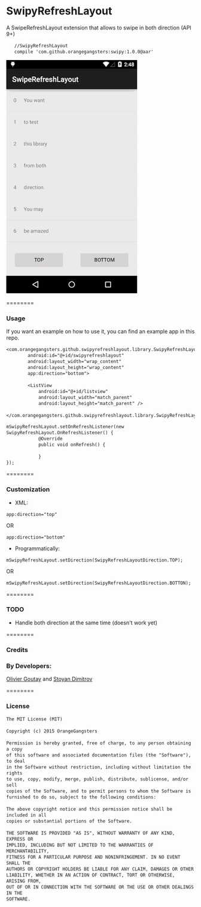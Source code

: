 SwipyRefreshLayout
================

A SwipeRefreshLayout extension that allows to swipe in both direction (API 9+)

```
   //SwipyRefreshLayout
   compile 'com.github.orangegangsters:swipy:1.0.0@aar'
```

![Demo](app/src/main/res/raw/github_gif.gif)

========

### Usage

If you want an example on how to use it, you can find an example app in this repo.

```
<com.orangegangsters.github.swipyrefreshlayout.library.SwipyRefreshLayout
        android:id="@+id/swipyrefreshlayout"
        android:layout_width="wrap_content"
        android:layout_height="wrap_content"
        app:direction="bottom">

        <ListView
            android:id="@+id/listview"
            android:layout_width="match_parent"
            android:layout_height="match_parent" />

</com.orangegangsters.github.swipyrefreshlayout.library.SwipyRefreshLayout>
```

```
mSwipyRefreshLayout.setOnRefreshListener(new SwipyRefreshLayout.OnRefreshListener() {
            @Override
            public void onRefresh() {

            }
});
```

========

### Customization

* XML:
```
app:direction="top"
```
OR
```
app:direction="bottom"
```

* Programmatically:
```
mSwipyRefreshLayout.setDirection(SwipyRefreshLayoutDirection.TOP);
```
OR
```
mSwipyRefreshLayout.setDirection(SwipyRefreshLayoutDirection.BOTTON);
```

========

### TODO

* Handle both direction at the same time (doesn't work yet)

========

### Credits

### By Developers:
[Olivier Goutay](https://github.com/olivierg13) and [Stoyan Dimitrov](https://github.com/StoyanD)


========

### License

```
The MIT License (MIT)

Copyright (c) 2015 OrangeGangsters

Permission is hereby granted, free of charge, to any person obtaining a copy
of this software and associated documentation files (the "Software"), to deal
in the Software without restriction, including without limitation the rights
to use, copy, modify, merge, publish, distribute, sublicense, and/or sell
copies of the Software, and to permit persons to whom the Software is
furnished to do so, subject to the following conditions:

The above copyright notice and this permission notice shall be included in all
copies or substantial portions of the Software.

THE SOFTWARE IS PROVIDED "AS IS", WITHOUT WARRANTY OF ANY KIND, EXPRESS OR
IMPLIED, INCLUDING BUT NOT LIMITED TO THE WARRANTIES OF MERCHANTABILITY,
FITNESS FOR A PARTICULAR PURPOSE AND NONINFRINGEMENT. IN NO EVENT SHALL THE
AUTHORS OR COPYRIGHT HOLDERS BE LIABLE FOR ANY CLAIM, DAMAGES OR OTHER
LIABILITY, WHETHER IN AN ACTION OF CONTRACT, TORT OR OTHERWISE, ARISING FROM,
OUT OF OR IN CONNECTION WITH THE SOFTWARE OR THE USE OR OTHER DEALINGS IN THE
SOFTWARE.
```